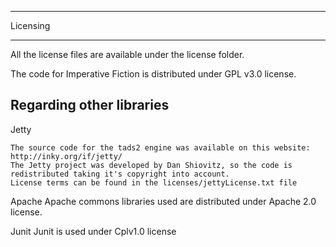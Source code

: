 *********
Licensing
*********

All the license files are available under the license folder.

The code for Imperative Fiction is distributed under GPL v3.0 license.





Regarding other libraries
--------------------------

Jetty

    The source code for the tads2 engine was available on this website:  http://inky.org/if/jetty/
    The Jetty project was developed by Dan Shiovitz, so the code is redistributed taking it's copyright into account.
    License terms can be found in the licenses/jettyLicense.txt file


Apache
    Apache commons libraries used are distributed under Apache 2.0 license.

Junit
    Junit is used under Cplv1.0 license


